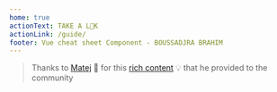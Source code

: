 ```yaml
---
home: true
actionText: TAKE A L👀K
actionLink: /guide/
footer: Vue cheat sheet Component - BOUSSADJRA BRAHIM
---
```


 > Thanks to [Matej](https://dekadentno.github.io/) 💪 for this [rich content](https://github.com/dekadentno/vue-cheat-sheet) 💡 that he provided to the community



<style>
.home #main-title{
  color:#650ace;
  text-transform: uppercase;
}
    .home  .action-button{
      background-color:#7700ff!important;
      border-radius:46px;

    }
    .home .feature{
          box-shadow: 0 0 10px #ddd;
    padding: 10px;
    border-radius: 5px;
    min-height: 148px;
    }
</style>
